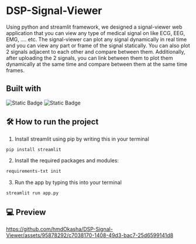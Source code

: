 # DSP-Signal-Viewer
Using python and streamlit framework, we designed a signal-viewer web application that you can view any type of medical signal on like ECG, EEG, EMG, .... etc. The signal-viewer can plot any signal dynamically in real time and you can view any part or frame of the signal statically. You can also plot 2 signals adjacent to each other and compare between them. Additionally, after uploading the 2 signals, you can link between them to plot them dynamically at the same time and compare between them at the same time frames.
## Built with
![Static Badge](https://img.shields.io/badge/Language-Python-red)
![Static Badge](https://img.shields.io/badge/Framework-Streamlit-red)
## 🛠️ How to run the project
1) Install streamlit using pip by writing this in your terminal
```bash
pip install streamlit
```
2) Install the required packages and modules:
```bash
requirements-txt init
```
3) Run the app by typing this into your terminal
```bash
streamlit run app.py
```
## 💻 Preview
https://github.com/hmdOkasha/DSP-Signal-Viewer/assets/95878292/c7038170-1408-49d3-bac7-25d6599141d8


